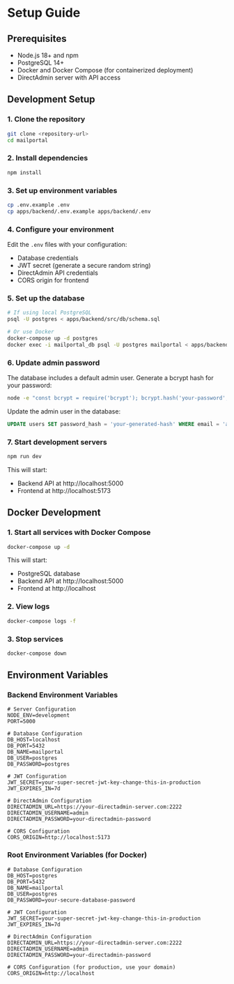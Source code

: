 # Setup Guide

## Prerequisites

- Node.js 18+ and npm
- PostgreSQL 14+
- Docker and Docker Compose (for containerized deployment)
- DirectAdmin server with API access

## Development Setup

### 1. Clone the repository
```bash
git clone <repository-url>
cd mailportal
```

### 2. Install dependencies
```bash
npm install
```

### 3. Set up environment variables
```bash
cp .env.example .env
cp apps/backend/.env.example apps/backend/.env
```

### 4. Configure your environment
Edit the `.env` files with your configuration:
- Database credentials
- JWT secret (generate a secure random string)
- DirectAdmin API credentials
- CORS origin for frontend

### 5. Set up the database
```bash
# If using local PostgreSQL
psql -U postgres < apps/backend/src/db/schema.sql

# Or use Docker
docker-compose up -d postgres
docker exec -i mailportal_db psql -U postgres mailportal < apps/backend/src/db/schema.sql
```

### 6. Update admin password
The database includes a default admin user. Generate a bcrypt hash for your password:
```bash
node -e "const bcrypt = require('bcrypt'); bcrypt.hash('your-password', 10).then(console.log)"
```

Update the admin user in the database:
```sql
UPDATE users SET password_hash = 'your-generated-hash' WHERE email = 'admin@mailportal.local';
```

### 7. Start development servers
```bash
npm run dev
```

This will start:
- Backend API at http://localhost:5000
- Frontend at http://localhost:5173

## Docker Development

### 1. Start all services with Docker Compose
```bash
docker-compose up -d
```

This will start:
- PostgreSQL database
- Backend API at http://localhost:5000
- Frontend at http://localhost

### 2. View logs
```bash
docker-compose logs -f
```

### 3. Stop services
```bash
docker-compose down
```

## Environment Variables

### Backend Environment Variables

```env
# Server Configuration
NODE_ENV=development
PORT=5000

# Database Configuration
DB_HOST=localhost
DB_PORT=5432
DB_NAME=mailportal
DB_USER=postgres
DB_PASSWORD=postgres

# JWT Configuration
JWT_SECRET=your-super-secret-jwt-key-change-this-in-production
JWT_EXPIRES_IN=7d

# DirectAdmin Configuration
DIRECTADMIN_URL=https://your-directadmin-server.com:2222
DIRECTADMIN_USERNAME=admin
DIRECTADMIN_PASSWORD=your-directadmin-password

# CORS Configuration
CORS_ORIGIN=http://localhost:5173
```

### Root Environment Variables (for Docker)

```env
# Database Configuration
DB_HOST=postgres
DB_PORT=5432
DB_NAME=mailportal
DB_USER=postgres
DB_PASSWORD=your-secure-database-password

# JWT Configuration
JWT_SECRET=your-super-secret-jwt-key-change-this-in-production
JWT_EXPIRES_IN=7d

# DirectAdmin Configuration
DIRECTADMIN_URL=https://your-directadmin-server.com:2222
DIRECTADMIN_USERNAME=admin
DIRECTADMIN_PASSWORD=your-directadmin-password

# CORS Configuration (for production, use your domain)
CORS_ORIGIN=http://localhost
```